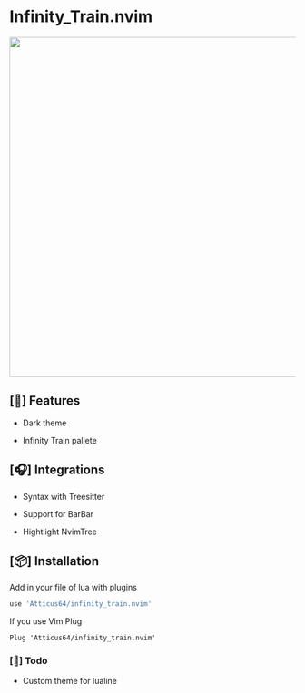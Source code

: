 # Infinity_Train.nvim

<img src="https://i.postimg.cc/L4c1np3J/infinity-trian-nvim.png" width="600">

## [:wrench:] Features

- Dark theme
  
- Infinity Train pallete
  

## [:headphones:] Integrations

- Syntax with Treesitter
  
- Support for BarBar
  
- Hightlight NvimTree
  

## [:package:] Installation

Add in your file of lua with plugins

```lua
use 'Atticus64/infinity_train.nvim'
```

If you use Vim Plug

```vim
Plug 'Atticus64/infinity_train.nvim'
```

### [:notebook_with_decorative_cover:] Todo

- Custom theme for lualine

